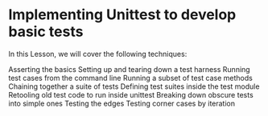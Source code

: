 # Implementing Unittest to develop basic tests

In this Lesson, we will cover the following techniques:

Asserting the basics
Setting up and tearing down a test harness
Running test cases from the command line
Running a subset of test case methods
Chaining together a suite of tests
Defining test suites inside the test module
Retooling old test code to run inside unittest
Breaking down obscure tests into simple ones
Testing the edges
Testing corner cases by iteration


